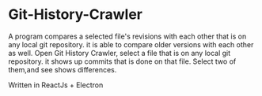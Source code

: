 # Git-History-Crawler
A program  compares a selected file's revisions with each other that is on any local git repository. it is able to compare older versions with each other as well. 
Open Git History Crawler, select a file that is on any local git repository. it shows up commits that is done on that file. Select two of them,and see shows differences.

Written in ReactJs + Electron


